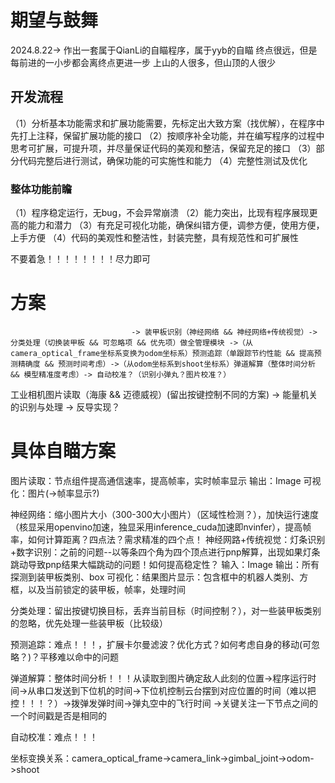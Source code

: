 # 期望与鼓舞
2024.8.22->
作出一套属于QianLi的自瞄程序，属于yyb的自瞄
终点很远，但是每前进的一小步都会离终点更进一步
上山的人很多，但山顶的人很少

## 开发流程
（1）分析基本功能需求和扩展功能需要，先标定出大致方案（找优解），在程序中先打上注释，保留扩展功能的接口
（2）按顺序补全功能，并在编写程序的过程中思考可扩展，可提升项，并尽量保证代码的美观和整洁，保留充足的接口
（3）部分代码完整后进行测试，确保功能的可实施性和能力
（4）完整性测试及优化

### 整体功能前瞻
（1）程序稳定运行，无bug，不会异常崩溃
（2）能力突出，比现有程序展现更高的能力和潜力
（3）有充足可视化功能，确保纠错方便，调参方便，使用方便，上手方便
（4）代码的美观性和整洁性，封装完整，具有规范性和可扩展性

不要着急！！！！！！！！尽力即可

# 方案
                               -> 装甲板识别（神经网络 && 神经网络+传统视觉）-> 分类处理（切换装甲板 && 可忽略项 && 优先项）做全管理模块 ->（从camera_optical_frame坐标系变换为odom坐标系）预测追踪（单跟踪节约性能 && 提高预测精确度 && 预测时间考虑）->（从odom坐标系到shoot坐标系）弹道解算（整体时间分析 && 模型精准度考虑）-> 自动校准？（识别小弹丸？图片校准？）
工业相机图片读取（海康 && 迈德威视）(留出按键控制不同的方案)
                               -> 能量机关的识别与处理
                               -> 反导实现？

# 具体自瞄方案
图片读取：节点组件提高通信速率，提高帧率，实时帧率显示
        输出：Image
        可视化：图片(->帧率显示?)

神经网络：缩小图片大小（300-300大小图片）（区域性检测？），加快运行速度（核显采用openvino加速，独显采用inference_cuda加速即nvinfer），提高帧率，如何计算距离？四点法？需求精准的四个点！
神经网路+传统视觉：灯条识别+数字识别：之前的问题--以等条四个角为四个顶点进行pnp解算，出现如果灯条跳动导致pnp结果大幅跳动的问题！如何提高稳定性？
        输入：Image
        输出：所有探测到装甲板类别、box
        可视化：结果图片显示：包含框中的机器人类别、方框，以及当前锁定的装甲板，帧率，处理时间

分类处理：留出按键切换目标，丢弃当前目标（时间控制？），对一些装甲板类别的忽略，优先处理一些装甲板（比较级）

预测追踪：难点！！！，扩展卡尔曼滤波？优化方式？如何考虑自身的移动(可忽略？)？平移难以命中的问题

弹道解算：整体时间分析！！！从读取到图片确定敌人此刻的位置->程序运行时间->从串口发送到下位机的时间->下位机控制云台摆到对应位置的时间（难以把控！！！？）->拨弹发弹时间->弹丸空中的飞行时间
                 ->关键关注一下节点之间的一个时间戳是否是相同的

自动校准：难点！！！

坐标变换关系：camera_optical_frame->camera_link->gimbal_joint->odom->shoot

